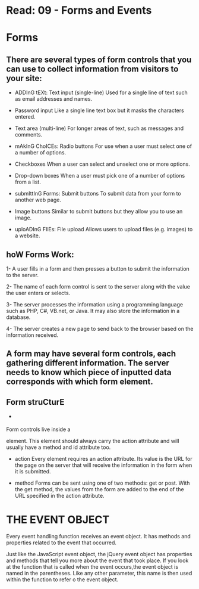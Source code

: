 # Read: 09 - Forms and Events

# Forms

## There are several types of form controls that you can use to collect information from visitors to your site:

* ADDInG tEXt:
Text input (single-line) Used for a single line of text such as email addresses and names.

* Password input
Like a single line text box but it masks the characters entered.

* Text area (multi-line) For longer areas of text, such as messages and comments.

* mAkInG ChoICEs:
Radio buttons
For use when a user must select one of a number of options.

* Checkboxes
When a user can select and unselect one or more options.

* Drop-down boxes 
When a user must pick one of a number of options from a list.

* submIttInG Forms:
Submit buttons
To submit data from your form to another web page.

* Image buttons
Similar to submit buttons but they allow you to use an image.

* uploADInG FIlEs:
File upload
Allows users to upload files (e.g. images) to a website.

## hoW Forms Work:

1- A user fills in a form and then presses a button to submit the information to the server.

2- The name of each form control is sent to the server along with the value the user enters or selects.

3- The server processes the information using a programming language such as PHP, C#, VB.net, or Java. It may also store the information in a database.

4- The server creates a new page to send back to the browser based on the information received.

## A form may have several form controls, each gathering different information. The server needs to know which piece of inputted data corresponds with which form element.


## Form struCturE

- <form>
Form controls live inside a 
<form> element. This element should always carry the action attribute and will usually have a method and id attribute too.

- action
Every <form> element requires an action attribute. Its value is the URL for the page on the server that will receive the information in the form when it is submitted.

- method
Forms can be sent using one of two methods: get or post.
With the get method, the values from the form are added to 
the end of the URL specified in the action attribute. 


# THE EVENT OBJECT

Every event handling function receives an event object.
It has methods and properties related to the event that occurred.

Just like the JavaScript event object, the jQuery event object has properties and methods that tell you more about the event that took place.
If you look at the function that is called when the event occurs,the event object is named in the parentheses. Like any other
parameter, this name is then used within the function to refer
 o the event object.